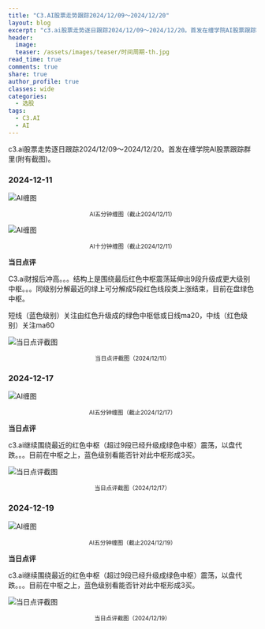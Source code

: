 ```yaml
---
title: "C3.AI股票走势跟踪2024/12/09～2024/12/20"
layout: blog
excerpt: "c3.ai股票走势逐日跟踪2024/12/09～2024/12/20。首发在缠学院AI股票跟踪群里(附有截图)。"
header:
  image: 
  teaser: /assets/images/teaser/时间周期-th.jpg
read_time: true
comments: true
share: true
author_profile: true
classes: wide
categories:
  - 选股
tags:
  - C3.AI
  - AI
---
```


c3.ai股票走势逐日跟踪2024/12/09～2024/12/20。首发在缠学院AI股票跟踪群里(附有截图)。

### 2024-12-11

![AI缠图](/assets/images/2024b/AI-20241211-m5-c.png)
<small><center>AI五分钟缠图（截止2024/12/11）</center></small>

![AI缠图](/assets/images/2024b/AI-20241211-m10-c.png)
<small><center>AI十分钟缠图（截止2024/12/11）</center></small>

**当日点评**

C3.ai财报后冲高。。。结构上是围绕最后红色中枢震荡延伸出9段升级成更大级别中枢。。。同级别分解最近的绿上可分解成5段红色线段类上涨结束，目前在盘绿色中枢。

短线（蓝色级别）关注由红色升级成的绿色中枢低或日线ma20，中线（红色级别）关注ma60

![当日点评截图](/assets/images/2024b/AI-20241211-comments-1.jpg)
<small><center>当日点评截图（2024/12/11）</center></small>

### 2024-12-17

![AI缠图](/assets/images/2024b/AI-20241217-m5-c.png)
<small><center>AI五分钟缠图（截止2024/12/17）</center></small>

**当日点评**

c3.ai继续围绕最近的红色中枢（超过9段已经升级成绿色中枢）震荡，以盘代跌。。。目前在中枢之上，蓝色级别看能否针对此中枢形成3买。

![当日点评截图](/assets/images/2024b/AI-20241217-comments-1.jpg)
<small><center>当日点评截图（2024/12/17）</center></small>

### 2024-12-19

![AI缠图](/assets/images/2024b/AI-20241219-m5-c.png)
<small><center>AI五分钟缠图（截止2024/12/19）</center></small>

**当日点评**

c3.ai继续围绕最近的红色中枢（超过9段已经升级成绿色中枢）震荡，以盘代跌。。。目前在中枢之上，蓝色级别看能否针对此中枢形成3买。

![当日点评截图](/assets/images/2024b/AI-20241219-comments-1.jpg)
<small><center>当日点评截图（2024/12/19）</center></small>